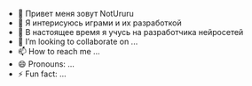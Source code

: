 - 👋 Привет меня зовут NotUruru
- 👀 Я интерисуюсь играми и их разработкой
- 🌱 В настоящее время я учусь на разработчика нейросетей
- 💞️ I’m looking to collaborate on ...
- 📫 How to reach me ...
- 😄 Pronouns: ...
- ⚡ Fun fact: ...

<!---
NotUruru/NotUruru is a ✨ special ✨ repository because its `README.md` (this file) appears on your GitHub profile.
You can click the Preview link to take a look at your changes.
--->
